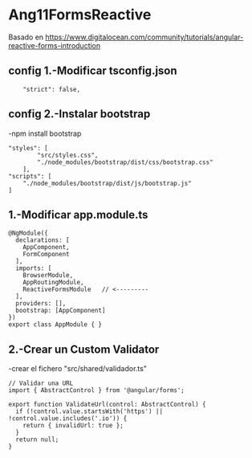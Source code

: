 # Ang11FormsReactive

Basado en https://www.digitalocean.com/community/tutorials/angular-reactive-forms-introduction
 ## config 1.-Modificar tsconfig.json
```
    "strict": false, 
```
## config 2.-Instalar bootstrap
-npm install bootstrap
```
"styles": [
        "src/styles.css",
        "./node_modules/bootstrap/dist/css/bootstrap.css"
    ],
"scripts": [
    "./node_modules/bootstrap/dist/js/bootstrap.js"
]
```
## 1.-Modificar app.module.ts
```
@NgModule({
  declarations: [
    AppComponent,
    FormComponent
  ],
  imports: [
    BrowserModule,
    AppRoutingModule,
    ReactiveFormsModule   // <--------- 
  ],
  providers: [],
  bootstrap: [AppComponent]
})
export class AppModule { }
```

## 2.-Crear un Custom Validator
-crear el fichero "src/shared/validador.ts"
```
// Validar una URL
import { AbstractControl } from '@angular/forms';

export function ValidateUrl(control: AbstractControl) {
  if (!control.value.startsWith('https') || !control.value.includes('.io')) {
    return { invalidUrl: true };
  }
  return null;
}
```